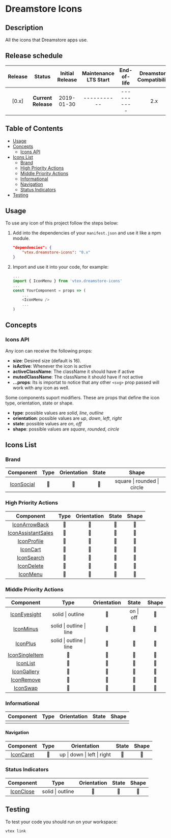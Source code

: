 # Dreamstore Icons

## Description

All the icons that Dreamstore apps use.

## Release schedule

| Release  | Status              | Initial Release | Maintenance LTS Start | End-of-life | Dreamstore Compatibility
| :--:     | :---:               |  :---:          | :---:                 | :---:       | :---: 
| [0.x]    | **Current Release** |  2019-01-30     | -----------           | ----------  | 2.x

## Table of Contents
- [Usage](#usage)
- [Concepts](#concepts)
    - [Icons API](#icons-api)
- [Icons List](#icons-list)
    - [Brand](#brand)
    - [High Priority Actions](#high-priority-actions)
    - [Middle Priority Actions](#middle-priority-actions)
    - [Informational](#informational)
    - [Navigation](#navigation)
    - [Status Indicators](#status-indicators)
- [Testing](#testing)

## Usage

To use any icon of this project follow the steps below:

1. Add into the dependencies of your `manifest.json` and use it like a npm module.
    ```json
    "dependencies": {
        "vtex.dreamstore-icons": "0.x"
    }
    ```

2. Import and use it into your code, for example: 
    ```js
    ...
    import { IconMenu } from 'vtex.dreamstore-icons'
    ...
    const YourComponent = props => (
        ...
        <IconMenu />
        ...
    )
    ```

## Concepts

### Icons API

Any icon can receive the following props:
- **size**: Desired size (default is 16).
- **isActive**: Whenever the icon is active
- **activeClassName**: The className it should have if active
- **mutedClassName**: The className it should have if not active
- **...props**: Its is importat to notice that any other ```<svg>``` prop passed will work with any icon as well.

Some components suport modifiers. These are props that define the icon type, orientation, state or shape.
- **type**: possible values are *solid*, *line*, *outline*
- **orientation**: possible values are *up*, *down*, *left*, *right*
- **state**: possible values are *on*, *off*
- **shape**: possible values are *square*, *rounded*, *circle*

## Icons List
### Brand
| Component | Type | Orientation | State | Shape
| :---:     |:---:  | :---:       | :---: | :---:
| [IconSocial](https://github.com/vtex-apps/dreamstore-icons/blob/feature/docs/react/IconSocial.js) | 🚫 | 🚫 | 🚫 |  square \| rounded \| circle

### High Priority Actions
| Component | Type | Orientation | State | Shape
| :---:     |:---: | :---:       | :---: | :---:   
| [IconArrowBack](https://github.com/vtex-apps/dreamstore-icons/blob/feature/docs/react/IconArrowBack.js) | 🚫 | 🚫 | 🚫 | 🚫 
| [IconAssistantSales](https://github.com/vtex-apps/dreamstore-icons/blob/feature/docs/react/IconAssistantSales.js) | 🚫 | 🚫 | 🚫| 🚫 
| [IconProfile](https://github.com/vtex-apps/dreamstore-icons/blob/feature/docs/react/IconProfile.js) | 🚫 | 🚫 | 🚫 | 🚫 
| [IconCart](https://github.com/vtex-apps/dreamstore-icons/blob/feature/docs/react/IconCart.js) | 🚫 | 🚫 | 🚫 | 🚫 
| [IconSearch](https://github.com/vtex-apps/dreamstore-icons/blob/feature/docs/react/IconSearch.js) | 🚫 | 🚫 | 🚫 | 🚫 
| [IconDelete](https://github.com/vtex-apps/dreamstore-icons/blob/feature/docs/react/IconDelete.js) | 🚫 | 🚫 | 🚫 | 🚫 
| [IconMenu](https://github.com/vtex-apps/dreamstore-icons/blob/feature/docs/react/IconMenu.js) | 🚫 | 🚫 | 🚫 | 🚫 

### Middle Priority Actions
| Component | Type | Orientation | State | Shape
| :---:     |:---: | :---:       | :---: | :---:     
| [IconEyesight](https://github.com/vtex-apps/dreamstore-icons/blob/feature/docs/react/IconEyesight.js) | solid \| outline |  🚫 | on \| off | 🚫 
| [IconMinus](https://github.com/vtex-apps/dreamstore-icons/blob/feature/docs/react/IconMinus.js) | solid \| outline \| line | 🚫 | 🚫| 🚫 
| [IconPlus](https://github.com/vtex-apps/dreamstore-icons/blob/feature/docs/react/IconPlus.js) | solid \| outline \| line | 🚫 | 🚫| 🚫 
| [IconSingleItem](https://github.com/vtex-apps/dreamstore-icons/blob/feature/docs/react/IconSingleItem.js) | 🚫 | 🚫 | 🚫 | 🚫 
| [IconList](https://github.com/vtex-apps/dreamstore-icons/blob/feature/docs/react/IconList.js) | 🚫 | 🚫 | 🚫 | 🚫 
| [IconGallery](https://github.com/vtex-apps/dreamstore-icons/blob/feature/docs/react/IconGallery.js) | 🚫 | 🚫 | 🚫 | 🚫 
| [IconRemove](https://github.com/vtex-apps/dreamstore-icons/blob/feature/docs/react/IconRemove.js) | 🚫 | 🚫 | 🚫 | 🚫 
| [IconSwap](https://github.com/vtex-apps/dreamstore-icons/blob/feature/docs/react/IconSwap.js) | 🚫 | 🚫 | 🚫 | 🚫 

### Informational
| Component | Type | Orientation | State | Shape
| :---:     |:---: | :---:       | :---: | :---:      
|           |      |             |

#### Navigation
| Component | Type | Orientation | State | Shape
| :---:     |:---: | :---:       | :---: | :---:  
| [IconCaret](https://github.com/vtex-apps/dreamstore-icons/blob/feature/docs/react/IconCaret.js) | 🚫 | up \| down \| left \| right | 🚫| 🚫 


### Status Indicators
| Component | Type | Orientation | State | Shape
| :---:     |:---: | :---:       | :---: | :---:     
| [IconClose](https://github.com/vtex-apps/dreamstore-icons/blob/feature/docs/react/IconClose.js) | solid \| outline | 🚫 | 🚫 | 🚫 

## Testing

To test your code you should run on your workspace:

```sh
vtex link
```
